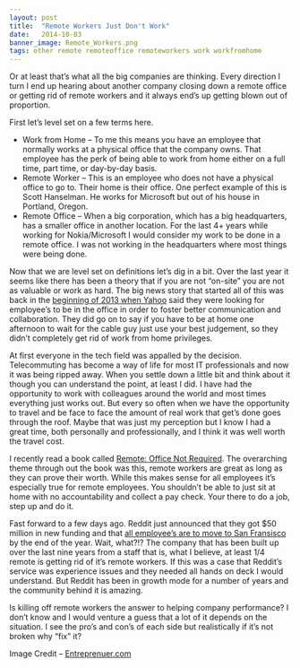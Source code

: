 ```yaml
---
layout: post
title:  "Remote Workers Just Don't Work"
date:   2014-10-03
banner_image: Remote_Workers.png
tags: other remote remoteoffice remoteworkers work workfromhome
---
```

Or at least that’s what all the big companies are thinking. Every direction I turn I end up hearing about another company closing down a remote office or getting rid of remote workers and it always end’s up getting blown out of proportion.

First let’s level set on a few terms here.

<!--more-->

* Work from Home – To me this means you have an employee that normally works at a physical office that the company owns. That employee has the perk of being able to work from home either on a full time, part time, or day-by-day basis.
* Remote Worker – This is an employee who does not have a physical office to go to. Their home is their office. One perfect example of this is Scott Hanselman. He works for Microsoft but out of his house in Portland, Oregon.
* Remote Office – When a big corporation, which has a big headquarters, has a smaller office in another location. For the last 4+ years while working for Nokia/Microsoft I would consider my work to be done in a remote office. I was not working in the headquarters where most things were being done.

Now that we are level set on definitions let’s dig in a bit. Over the last year it seems like there has been a theory that if you are not “on-site” you are not as valuable or work as hard. The big news story that started all of this was back in the [beginning of 2013 when Yahoo](http://money.cnn.com/2013/02/25/technology/yahoo-work-from-home/) said they were looking for employee’s to be in the office in order to foster better communication and collaboration. They did go on to say if you have to be at home one afternoon to wait for the cable guy just use your best judgement, so they didn’t completely get rid of work from home privileges.

At first everyone in the tech field was appalled by the decision. Telecommuting has become a way of life for most IT professionals and now it was being ripped away. When you settle down a little bit and think about it though you can understand the point, at least I did. I have had the opportunity to work with colleagues around the world and most times everything just works out. But every so often when we have the opportunity to travel and be face to face the amount of real work that get’s done goes through the roof. Maybe that was just my perception but I know I had a great time, both personally and professionally, and I think it was well worth the travel cost.

I recently read a book called [Remote: Office Not Required](http://www.amazon.com/Remote-Office-Required-Jason-Fried-ebook/dp/B00C0ALZ0W/ref=sr_1_1?ie=UTF8&qid=1412347341&sr=8-1&keywords=remote+book). The overarching theme through out the book was this, remote workers are great as long as they can prove their worth. While this makes sense for all employees it’s especially true for remote employees. You shouldn’t be able to just sit at home with no accountability and collect a pay check. Your there to do a job, step up and do it.

Fast forward to a few days ago. Reddit just announced that they got $50 million in new funding and that [all employee’s are to move to San Fransisco](http://venturebeat.com/2014/10/01/after-raising-50m-reddit-forces-remote-workers-to-relocate-to-sf-or-get-fired/) by the end of the year. Wait, what?!? The company that has been built up over the last nine years from a staff that is, what I believe, at least 1/4 remote is getting rid of it’s remote workers. If this was a case that Reddit’s service was experience issues and they needed all hands on deck I would understand. But Reddit has been in growth mode for a number of years and the community behind it is amazing.

Is killing off remote workers the answer to helping company performance? I don’t know and I would venture a guess that a lot of it depends on the situation. I see the pro’s and con’s of each side but realistically if it’s not broken why “fix” it?

Image Credit – [Entreprenuer.com](http://www.entrepreneur.com/topic/telecommuting)
